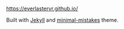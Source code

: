 <https://everlastervr.github.io/>

Built with [Jekyll](https://github.com/jekyll/jekyll) and [minimal-mistakes](https://github.com/mmistakes/minimal-mistakes) theme.
